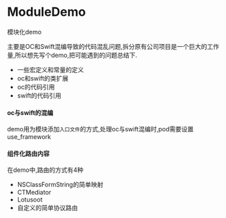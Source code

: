# ModuleDemo
模块化demo

主要是OC和Swift混编导致的代码混乱问题,拆分原有公司项目是一个巨大的工作量,所以想先写个demo,把可能遇到的问题总结下.

* 一些宏定义和常量的定义
* oc和swift的类扩展
* oc的代码引用
* swift的代码引用

#### oc与swift的混编

demo用为模块添加``入口文件``的方式,处理oc与swift混编时,pod需要设置use_framework

#### 组件化路由内容

在demo中,路由的方式有4种
* NSClassFormString的简单映射
* CTMediator
* Lotusoot
* 自定义的简单协议路由


